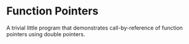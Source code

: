 # Function Pointers

A trivial little program that demonstrates call-by-reference of function pointers using double pointers.
